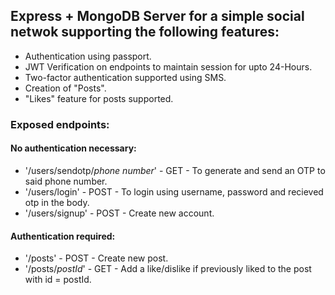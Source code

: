## Express + MongoDB Server for a simple social netwok supporting the following features:

  - Authentication using passport.
  - JWT Verification on endpoints to maintain session for upto 24-Hours.
  - Two-factor authentication supported using SMS.
  - Creation of "Posts".
  - "Likes" feature for posts supported.
  
### Exposed endpoints:

#### No authentication necessary:
  - '/users/sendotp/*phone number*' - GET - To generate and send an OTP to said phone number.
  - '/users/login' - POST - To login using username, password and recieved otp in the body.
  - '/users/signup' - POST - Create new account.
  
#### Authentication required:
  - '/posts' - POST - Create new post.
  - '/posts/*postId*' - GET - Add a like/dislike if previously liked to the post with id = postId.
  
